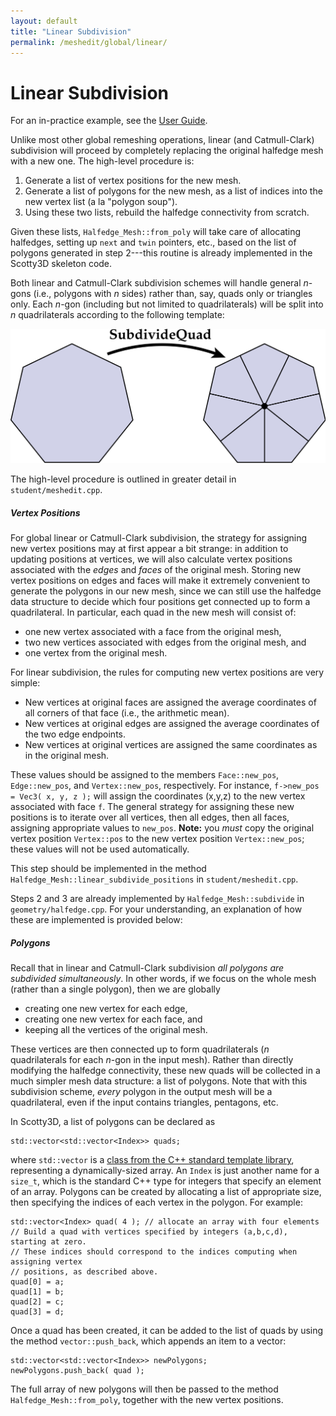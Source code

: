 ```yaml
---
layout: default
title: "Linear Subdivision"
permalink: /meshedit/global/linear/
---
```


# Linear Subdivision

For an in-practice example, see the [User Guide](/guide/model).

Unlike most other global remeshing operations, linear (and Catmull-Clark) subdivision will proceed by completely replacing the original halfedge mesh with a new one. The high-level procedure is:

1.  Generate a list of vertex positions for the new mesh.
2.  Generate a list of polygons for the new mesh, as a list of indices into the new vertex list (a la "polygon soup").
3.  Using these two lists, rebuild the halfedge connectivity from scratch.

Given these lists, `Halfedge_Mesh::from_poly` will take care of allocating halfedges, setting up `next` and `twin` pointers, etc., based on the list of polygons generated in step 2---this routine is already implemented in the Scotty3D skeleton code.

Both linear and Catmull-Clark subdivision schemes will handle general _n_-gons (i.e., polygons with _n_ sides) rather than, say, quads only or triangles only. Each _n_-gon (including but not limited to quadrilaterals) will be split into _n_ quadrilaterals according to the following template:

![subdivide quad](subdivide_quad.png)

The high-level procedure is outlined in greater detail in `student/meshedit.cpp`.

##### Vertex Positions

For global linear or Catmull-Clark subdivision, the strategy for assigning new vertex positions may at first appear a bit strange: in addition to updating positions at vertices, we will also calculate vertex positions associated with the _edges_ and _faces_ of the original mesh. Storing new vertex positions on edges and faces will make it extremely convenient to generate the polygons in our new mesh, since we can still use the halfedge data structure to decide which four positions get connected up to form a quadrilateral. In particular, each quad in the new mesh will consist of:

*   one new vertex associated with a face from the original mesh,
*   two new vertices associated with edges from the original mesh, and
*   one vertex from the original mesh.

For linear subdivision, the rules for computing new vertex positions are very simple:

*   New vertices at original faces are assigned the average coordinates of all corners of that face (i.e., the arithmetic mean).
*   New vertices at original edges are assigned the average coordinates of the two edge endpoints.
*   New vertices at original vertices are assigned the same coordinates as in the original mesh.

These values should be assigned to the members `Face::new_pos`, `Edge::new_pos`, and `Vertex::new_pos`, respectively. For instance, `f->new_pos = Vec3( x, y, z );` will assign the coordinates (x,y,z) to the new vertex associated with face `f`. The general strategy for assigning these new positions is to iterate over all vertices, then all edges, then all faces, assigning appropriate values to `new_pos`. **Note:** you _must_ copy the original vertex position `Vertex::pos` to the new vertex position `Vertex::new_pos`; these values will not be used automatically.

This step should be implemented in the method `Halfedge_Mesh::linear_subdivide_positions` in `student/meshedit.cpp`. 

Steps 2 and 3 are already implemented by `Halfedge_Mesh::subdivide` in `geometry/halfedge.cpp`. For your understanding, an explanation of how these are implemented is provided below:

##### Polygons

Recall that in linear and Catmull-Clark subdivision _all polygons are subdivided simultaneously_. In other words, if we focus on the whole mesh (rather than a single polygon), then we are globally

*   creating one new vertex for each edge,
*   creating one new vertex for each face, and
*   keeping all the vertices of the original mesh.

These vertices are then connected up to form quadrilaterals (_n_ quadrilaterals for each _n_-gon in the input mesh). Rather than directly modifying the halfedge connectivity, these new quads will be collected in a much simpler mesh data structure: a list of polygons. Note that with this subdivision scheme, _every_ polygon in the output mesh will be a quadrilateral, even if the input contains triangles, pentagons, etc.

In Scotty3D, a list of polygons can be declared as

    std::vector<std::vector<Index>> quads;

where `std::vector` is a [class from the C++ standard template library](http://en.cppreference.com/w/cpp/container/vector), representing a dynamically-sized array. An `Index` is just another name for a `size_t`, which is the standard C++ type for integers that specify an element of an array. Polygons can be created by allocating a list of appropriate size, then specifying the indices of each vertex in the polygon. For example:

    std::vector<Index> quad( 4 ); // allocate an array with four elements
    // Build a quad with vertices specified by integers (a,b,c,d), starting at zero.
    // These indices should correspond to the indices computing when assigning vertex
    // positions, as described above.
    quad[0] = a;
    quad[1] = b;
    quad[2] = c;
    quad[3] = d;

Once a quad has been created, it can be added to the list of quads by using the method `vector::push_back`, which appends an item to a vector:

    std::vector<std::vector<Index>> newPolygons;
    newPolygons.push_back( quad );

The full array of new polygons will then be passed to the method `Halfedge_Mesh::from_poly`, together with the new vertex positions.
